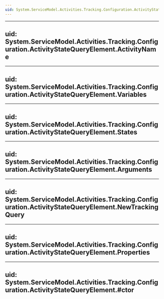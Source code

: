 ```yaml
---
uid: System.ServiceModel.Activities.Tracking.Configuration.ActivityStateQueryElement
---
```


---
uid: System.ServiceModel.Activities.Tracking.Configuration.ActivityStateQueryElement.ActivityName
---

---
uid: System.ServiceModel.Activities.Tracking.Configuration.ActivityStateQueryElement.Variables
---

---
uid: System.ServiceModel.Activities.Tracking.Configuration.ActivityStateQueryElement.States
---

---
uid: System.ServiceModel.Activities.Tracking.Configuration.ActivityStateQueryElement.Arguments
---

---
uid: System.ServiceModel.Activities.Tracking.Configuration.ActivityStateQueryElement.NewTrackingQuery
---

---
uid: System.ServiceModel.Activities.Tracking.Configuration.ActivityStateQueryElement.Properties
---

---
uid: System.ServiceModel.Activities.Tracking.Configuration.ActivityStateQueryElement.#ctor
---
